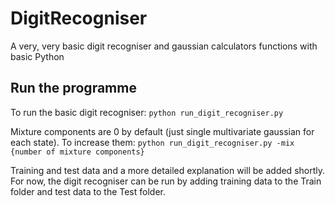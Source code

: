 # DigitRecogniser
A very, very basic digit recogniser and gaussian calculators functions with basic Python

## Run the programme
To run the basic digit recogniser:
``python run_digit_recogniser.py``

Mixture components are 0 by default (just single multivariate gaussian for each state). To increase them:
``python run_digit_recogniser.py -mix {number of mixture components}``

Training and test data and a more detailed explanation will be added shortly.
For now, the digit recogniser can be run by adding training data to the Train folder and test data to the Test folder.

